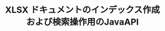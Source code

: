 ---
############################# Static ############################
layout: "auto-gen-gist"
draft: false
path: "ja/search/java/document/xlsx"
otherformats: PDF DOC DOT DOCX DOCM DOTX DOTM TXT ODT OTT RTF XLS XLT XLSM XLSB XLTX XLTM XLA XLAM ODS OTS CSV TSV XML PPT PPS POT PPTX PPTM POTX POTM PPSX PPSM ODP PST OST EML EMLX MSG ONE ZIP XHTML MHTML MD CHM EPUB  FB2 

############################# Head ############################
head_title: "Javaアプリ内にドキュメントのインデックス作成と検索操作を追加する"
head_description: "GroupDocs.Search Java APIは、PDF DOC、DOCX、RTF、XLSX、CSV、PPTX、EML、MSGなどのドキュメント形式のドキュメントのインデックス作成および検索操作をサポートします。"

############################# Header ############################
title: "XLSX ドキュメントのインデックス作成および検索操作用のJavaAPI "
description: "GroupDocs.Search Java APIを使用すると、開発者は堅牢なドキュメント検索およびインデックス作成操作をアプリに統合できます。 PDF DOC、DOCX、RTF、XLSX、CSV、PPTX MSG、EMLなどのファイル形式をサポートします。"

######################### Download Button #######################
button:
    enable: true

############################# About ############################
about:
    enable: true
    title: "ドキュメントのインデックス作成および検索操作をJavaAPPに追加する方法"
    content: |
       データと情報の量は、日を追うごとに急速に増加しています。したがって、最小限のコストと労力でタイムリーに正しい情報を取得することが非常に重要です。このWebページでは、ユーザーが効率的なドキュメント検索機能を開発してビジネスアプリケーションに追加する方法についての情報を提供します。 。目的は、ユーザーのクエリに関連する情報をすばやく正確に見つけて表示することです。 GroupDocs.Search for Javaは、非常に効率的で使いやすいJava APIであり、ソフトウェア開発者がサードパーティのソフトウェアをインストールせずに、独自のアプリ内で基本レベルから高度なレベルのテキスト検索操作を操作するのに役立ちます。 Java APIは、複数のインデックスを共通のインデックスにマージする、異なるキーボードレイアウトの検索クエリ認識、形態学的なWordフォームのサポートなど、検索に関連するいくつかの便利な機能を提供します。シンプル、ブール、正規表現（Regex）、ファジー、大文字と小文字を区別する検索、同義語、ホモフォン、ワイルドカード、オブジェクトタイプ検索、データ範囲の設定、およびその他のタイプのクエリをサポートして、情報をすばやくエレガントに検索します。

############################# content ############################
steps:
    enable: true
    block:
    - title_left: "新しい検索インデックスを作成するか、Javaを介して既存の検索インデックスをロードします"
      content_left: |
       GroupDocs.Search Javaを使用すると、ソフトウェア開発者は新しい検索インデックスを生成したり、独自のJavaアプリ内に既存の検索インデックスをロードしたりできます。 以下のJavaコードの例は、新しいインデックスの作成と、数行のJavaコードを使用して既存のインデックスをロードする方法を示しています。 

      title_right: "Javaを介して新規または既存の検索インデックスを作成する"
      content_right: |
         * まず、インデックスフォルダへのパスを指定する必要があります
         * [Index](https://apireference.groupdocs.com/search/java/com.groupdocs.search/Index#Index(java.lang.String)) クラスのインスタンスを作成します
         *上記は、メモリまたはディスクにインデックスを作成し、既存のインデックスをロードすることもできます。
       
      gisthash: "02615fe51a919acdc5363d46c181dc7f"
      gistfile: "create_or_load_search_index.java"

    - title_left: "同期XLSXドキュメントのJavaによるインデックス作成"
      content_left: |
       GroupDocs.Search Java APIを使用すると、ソフトウェアプログラマは、独自のJavaアプリ内の数行のコードでドキュメントに同期的にインデックスを付けることができます。 以下のJavaコード例は、ドキュメントのインデックス作成を簡単に同期的に実行する方法を示しています。 

      title_right: "XLSXドキュメントを検索インデックスに同期的に追加します"
      content_right: |
        * まず、インデックスフォルダへのパスを指定する必要があります
        * 検索するドキュメントを含むフォルダへのパスを指定します
        * [Index](https://apireference.groupdocs.com/search/java/com.groupdocs.search/Index#Index(java.lang.String)) クラスのインスタンスを作成します
        * 上記は、メモリまたはディスクにインデックスを作成するか、既存のインデックスを開きます。
        * 指定されたフォルダからの同期インデックスドキュメント
     
      gisthash: "7079bf3c06128a69b842150d080e5e0b"
      gistfile: "Add_files_synchronously_to_indexing.java"
      
    - title_left: "Javaを介して非同期ドキュメントインデックスを実行する"
      content_left: |
        GroupDocs.Search Java APIを使用すると、ソフトウェアの専門家は、独自のJavaアプリ内で非同期ドキュメントのインデックス作成を実行できます。 以下のJavaコードは、開発者が数行のJavaコードを使用してドキュメントに非同期でインデックスを付ける方法を示しています。

      title_right: "XLSX ドキュメントを非同期で検索インデックスに追加"
      content_right: |
        * まず、インデックスフォルダへのパスを指定する必要があります
        * 検索するドキュメントを含むフォルダへのパスを指定します
        * [Index](https://apireference.groupdocs.com/search/java/com.groupdocs.search/Index#Index(java.lang.String)) クラスのインスタンスを作成します
        * イベントへの登録
        * 操作の完了を示すコードを記述する必要があります
        * 非同期インデックスのフラグを設定する
        * 指定されたフォルダからの非同期インデックス作成ドキュメント
     
      gisthash: "7079bf3c06128a69b842150d080e5e0b"
      gistfile: "Add_files_asynchronously_to_indexing.java"

    - title_left: "Javaアプリで検索結果を強調表示する方法"
      content_left: |
       GroupDocs.Search Java APIを使用すると、開発者は検索結果を解釈し、見つかったドキュメントと単語やフレーズを一覧表示できます。 XLSX ドキュメントのテキストを強調表示することもできます。 以下は、見つかったドキュメントを一覧表示し、数行のコードで検索結果を強調表示する方法を示すJavaコードの例です。

      title_right: "Java経由で検索結果を強調表示する"
      content_right: |
        * インデックスでのPeform検索
        * 検索に成功したら、結果を印刷します
        * ドキュメントを繰り返し、見つかったドキュメントを表示します
        * テキスト内の出現を強調表示
        * 検索結果が強調表示された出力HTML形式のドキュメントを生成する
     
      gisthash: "cc88d485f007d6da0d943043c8e13a52"
      gistfile: "how_to_highlight_search_result.java"

    - title_left: "システム要求"
      content_left: |
        GroupDocs.Search for Javaは、すべての主要なプラットフォームとオペレーティングシステムでサポートされています。 完全なシステム要件ガイドについては、以下のコードを実行する前に[システム要件](https://docs.groupdocs.com/search/java/system-requirements/) にアクセスしてください。次の前提条件がインストールされていることを確認してください。 システム：
          *オペレーティングシステム：Microsoft Windows、Linux、MacOS
          * Javaバージョンのサポート：J2SE 7.0（1.7）、J2SE 8.0（1.8）以降
          * GroupDocsの最新バージョンを入手します。GroupDocs[リポジトリ](https://repository.groupdocs.com/repo/com/groupdocs/groupdocs-search/) からJavaAPIを検索します。
        
      title_right: "GroupDocs.Searchを使用する理由"
      content_right: |
        * メモリ内およびディスク上での検索インデックスの作成。
        * ファイル、ストリーム、または構造からインデックスを作成する機能。
        * パスワードで保護されたドキュメントのインデックス作成のサポート。
        * 複数のインデックスのマージのサポート。
        * 検索のインデックス作成中にドキュメントをフィルタリングします。
        * 検索中のスペルチェックのサポート。
        * ブレンドされた文字は完全にサポートされています
        * さまざまな種類の検索を1つの検索クエリに結合します。
        * 単純な単語と正規表現の検索のサポート
        * 検索クエリでのエイリアス置換を完全にサポートします。

demos:
    enable: true
        

more_formats:
    enable: true


back_to_top:
    enable: true
---